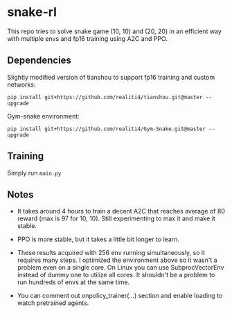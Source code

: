 # snake-rl
This repo tries to solve snake game (10, 10) and (20, 20) in an efficient way with multiple envs and fp16 training
using A2C and PPO.

## Dependencies

Slightly modified version of tianshou to support fp16 training and custom networks:

    pip install git+https://github.com/realiti4/tianshou.git@master --upgrade
    
Gym-snake environment:

    pip install git+https://github.com/realiti4/Gym-Snake.git@master --upgrade
    
## Training
Simply run `main.py`

## Notes

* It takes around 4 hours to train a decent A2C that reaches average of 80 reward (max is 97 for 10, 10). Still experimenting to max it and make it stable.

* PPO is more stable, but it takes a little bit longer to learn.

* These results acquired with 256 env running simultaneously, so it requires many steps. I optimized the environment above so it wasn't a problem even on a single core. On Linux you can use SubprocVectorEnv instead of dummy one to utilize all cores. It shouldn't be a problem to run hundreds of envs at the same time.

* You can comment out onpolicy_trainer(...) section and enable loading to watch pretrained agents.